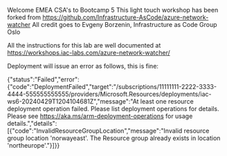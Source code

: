 Welcome EMEA CSA's to Bootcamp 5
This light touch workshop has been forked from https://github.com/Infrastructure-AsCode/azure-network-watcher
All credit goes to Evgeny Borzenin, Infrastructure as Code Group Oslo


All the instructions for this lab are well documented at https://workshops.iac-labs.com/azure-network-watcher/

Deployment will issue an error as follows, this is fine:

{"status":"Failed","error":{"code":"DeploymentFailed","target":"/subscriptions/11111111-2222-3333-4444-555555555555/providers/Microsoft.Resources/deployments/iac-ws6-20240429T1204104681Z","message":"At least one resource deployment operation failed. Please list deployment operations for details. Please see https://aka.ms/arm-deployment-operations for usage details.","details":[{"code":"InvalidResourceGroupLocation","message":"Invalid resource group location 'norwayeast'. The Resource group already exists in location 'northeurope'."}]}}
